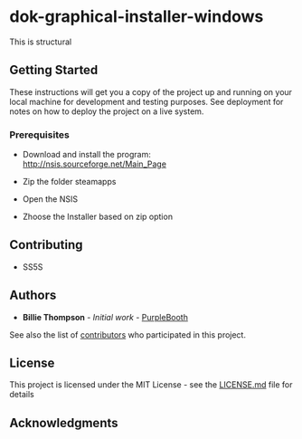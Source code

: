 # dok-graphical-installer-windows

This is structural 

## Getting Started

These instructions will get you a copy of the project up and running on your local machine for development and testing purposes. See deployment for notes on how to deploy the project on a live system.

### Prerequisites

* Download and install the program:
http://nsis.sourceforge.net/Main_Page

* Zip the folder steamapps

* Open the NSIS

* Zhoose the Installer based on zip option

### 

## Contributing

* SS5S

## Authors

* **Billie Thompson** - *Initial work* - [PurpleBooth](https://github.com/PurpleBooth)

See also the list of [contributors](https://github.com/your/project/contributors) who participated in this project.

## License

This project is licensed under the MIT License - see the [LICENSE.md](LICENSE.md) file for details

## Acknowledgments

